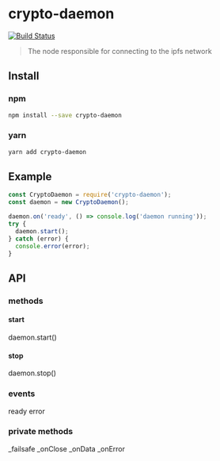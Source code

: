 # crypto-daemon

[![Build Status](https://travis-ci.org/crypto-io/crypto-daemon.svg?branch=master)](https://travis-ci.org/crypto-io/crypto-daemon)

> The node responsible for connecting to the ipfs network

## Install
### npm
```sh
npm install --save crypto-daemon
```

### yarn
```sh
yarn add crypto-daemon
```

## Example
```js
const CryptoDaemon = require('crypto-daemon');
const daemon = new CryptoDaemon();

daemon.on('ready', () => console.log('daemon running'));
try {
  daemon.start();
} catch (error) {
  console.error(error);
}
```

## API
### methods
#### start
daemon.start()

#### stop
daemon.stop()

### events
ready
error

### private methods
_failsafe
_onClose
_onData
_onError
